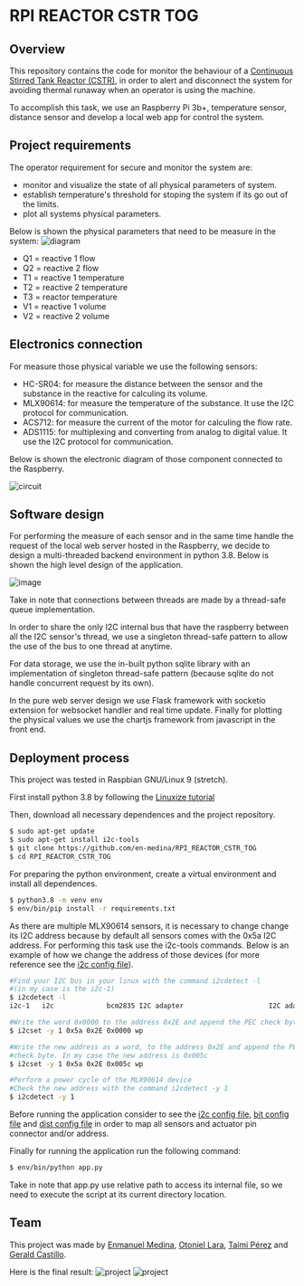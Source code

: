 # RPI REACTOR CSTR TOG
## Overview
This repository contains the code for monitor the behaviour of a [Continuous Stirred Tank Reactor (CSTR)](https://en.wikipedia.org/wiki/Continuous_stirred-tank_reactor), in order to alert and disconnect the system for avoiding thermal runaway when an operator is using the machine. 

To accomplish this task, we use an Raspberry Pi 3b+, temperature sensor, distance sensor and develop a local web app for control the system. 

## Project requirements

The operator requirement for secure and monitor the system are: 

- monitor and visualize the state of all physical parameters of system. 
- establish temperature's threshold for stoping the system if its go out of the limits.
- plot all systems physical parameters. 

Below is shown the physical parameters that need to be measure in the system:
![diagram](images/diagram.png)

- Q1 = reactive 1 flow
- Q2 = reactive 2 flow
- T1 = reactive 1 temperature
- T2 = reactive 2 temperature
- T3 = reactor temperature
- V1 = reactive 1 volume
- V2 = reactive 2 volume

## Electronics connection

For measure those physical variable we use the following sensors:

- HC-SR04: for measure the distance between the sensor and the substance in the reactive for calculing its volume. 
- MLX90614: for measure the temperature of the substance. It use the I2C protocol for communication.
- ACS712: for measure the current of the motor for calculing the flow rate. 
- ADS1115: for multiplexing and converting from analog to digital value. It use the I2C protocol for communication.

Below is shown the electronic diagram of those component connected to the Raspberry. 

![circuit](images/circuit.jpg)

## Software design

For performing the measure of each sensor and in the same time handle the request of the local web server hosted in the Raspberry, we decide to design a multi-threaded backend environment in python 3.8. Below is shown the high level design of the application.

![image](images/high_level.jpg)

Take in note that connections between threads are made by a thread-safe queue implementation. 

In order to share the only I2C internal bus that have the raspberry between all the I2C sensor's thread, we use a singleton thread-safe pattern to allow the use of the bus to one thread at anytime. 

For data storage, we use the in-built python sqlite library with an implementation of singleton thread-safe pattern (because sqlite do not handle concurrent request by its own).

In the pure web server design we use Flask framework with socketio extension for websocket handler and real time update. Finally for plotting the physical values we use the chartjs framework from javascript in the front end. 

## Deployment process

This project was tested in Raspbian GNU/Linux 9 (stretch). 

First install python 3.8 by following the [Linuxize tutorial](https://linuxize.com/post/how-to-install-python-3-8-on-ubuntu-18-04/)

Then, download all necessary dependences and the project repository.

```sh
$ sudo apt-get update 
$ sudo apt-get install i2c-tools
$ git clone https://github.com/en-medina/RPI_REACTOR_CSTR_TOG
$ cd RPI_REACTOR_CSTR_TOG
```
For preparing the python environment, create a virtual environment and install all dependences. 
```sh
$ python3.8 -m venv env
$ env/bin/pip install -r requirements.txt 
```
As there are multiple MLX90614 sensors, it is necessary to change change its I2C address because by default all sensors comes with the 0x5a I2C address. For performing this task use the i2c-tools commands. Below is an example of how we change the address of those devices (for more reference see the [i2c config file](app/i2c_service/config.json)). 
```sh
#Find your I2C bus in your linux with the command i2cdetect -l 
#(in my case is the i2c-1)
$ i2cdetect -l
i2c-1   i2c             bcm2835 I2C adapter                     I2C adapter

#Write the word 0x0000 to the address 0x2E and append the PEC check byte.
$ i2cset -y 1 0x5a 0x2E 0x0000 wp 

#Write the new address as a word, to the address 0x2E and append the PEC 
#check byte. In my case the new address is 0x005c
$ i2cset -y 1 0x5a 0x2E 0x005c wp

#Perform a power cycle of the MLX90614 device
#Check the new address with the command i2cdetect -y 1
$ i2cdetect -y 1
```
Before running the application consider to see the [i2c config file](app/i2c_service/config.json), [bit config file](app/bit_service/config.json) and [dist config file](app/dist_service/config.json) in order to map all sensors and actuator pin connector and/or address. 

Finally for running the application run the following command:
```sh
$ env/bin/python app.py
```
Take in note that app.py use relative path to access its internal file, so we need to execute the script at its current directory location. 

## Team

This project was made by [Enmanuel Medina](https://www.linkedin.com/in/enmedina3/), [Otoniel Lara](www.linkedin.com/in/otoniells), [Taimi Pérez](https://www.linkedin.com/in/taimipt/) and [Gerald Castillo](https://www.linkedin.com/in/gerald-castillo-726613166/).

Here is the final result:
![project](images/final.jpg)
![project](images/display_view.jpg)